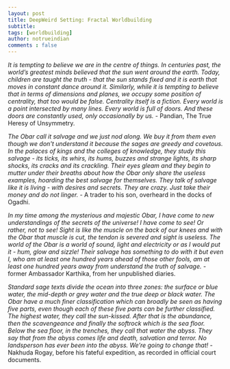 ```yaml
---
layout: post
title: DeepWeird Setting: Fractal Worldbuilding
subtitle: 
tags: [worldbuilding]
author: notrueindian
comments : false
---
```


*It is tempting to believe we are in the centre of things. In centuries past, the world’s greatest minds believed that the sun went around the earth. Today, children are taught the truth - that the sun stands fixed and it is earth that moves in constant dance around it. Similarly, while it is tempting to believe that in terms of dimensions and planes, we occupy some position of centrality, that too would be false. Centrality itself is a fiction. Every world is a point intersected by many lines. Every world is full of doors. And these doors are constantly used, only occasionally by us.* - Pandian, The True Heresy of Unsymmetry.

*The Obar call it salvage and we just nod along. We buy it from them even though we don't understand it because the sages are greedy and covetous. In the palaces of kings and the colleges of knowledge, they study this salvage - its ticks, its whirs, its hums, buzzes and strange lights, its sharp shocks, its cracks and its crackling. Their eyes gleam and they begin to mutter under their breaths about how the Obar only share the useless examples, hoarding the best salvage for themselves. They talk of salvage like it is living - with desires and secrets. They are crazy. Just take their money and do not linger.* - A trader to his son, overheard in the docks of Ogadhi.

*In my time among the mysterious and majestic Obar, I have come to new understandings of the secrets of the universe! I have come to see! Or rather, not to see! Sight is like the muscle on the back of our knees and with the Obar that muscle is cut, the tendon is severed and sight is useless. The world of the Obar is a world of sound, light and electricity or as I would put it - hum, glow and sizzle! Their salvage has something to do with it but even I, who am at least one hundred years ahead of those other fools, am at least one hundred years away from understand the truth of salvage.* - former Ambassador Karthika, from her unpublished diaries.

*Standard sage texts divide the ocean into three zones: the surface or blue water, the mid-depth or grey water and the true deep or black water. The Obar have a much finer classification which can broadly be seen as having five parts, even though each of these five parts can be further classified. The highest water, they call the sun-kissed. After that is the abundance, then the scavengeance and finally the softrock which is the sea floor. Below the sea floor, in the trenches, they call that water the abyss. They say that from the abyss comes life and death, salvation and terror. No landsperson has ever been into the abyss. We’re going to change that!* - Nakhuda Rogay, before his fateful expedition, as recorded in official court documents.
